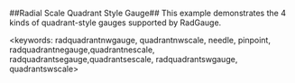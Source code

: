 ##Radial Scale Quadrant Style Gauge##
This example demonstrates the 4 kinds of quadrant-style gauges supported by RadGauge.

<keywords: radquadrantnwgauge, quadrantnwscale, needle, pinpoint, radquadrantnegauge,quadrantnescale, radquadrantsegauge,quadrantsescale, radquadrantswgauge, quadrantswscale>